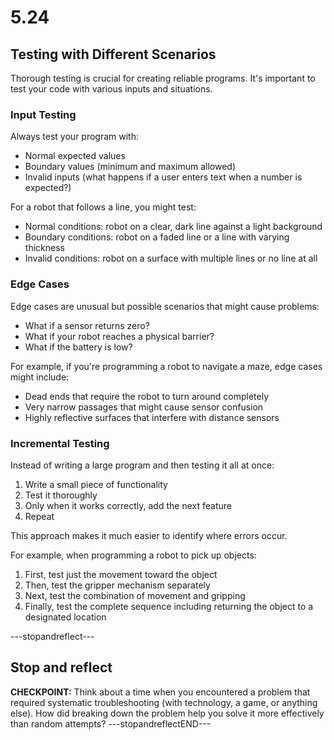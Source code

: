 # 5.24
## **Testing with Different Scenarios**

Thorough testing is crucial for creating reliable programs. It's important to test your code with various inputs and situations.

### **Input Testing**

Always test your program with:
- Normal expected values
- Boundary values (minimum and maximum allowed)
- Invalid inputs (what happens if a user enters text when a number is expected?)

For a robot that follows a line, you might test:
- Normal conditions: robot on a clear, dark line against a light background
- Boundary conditions: robot on a faded line or a line with varying thickness
- Invalid conditions: robot on a surface with multiple lines or no line at all

### **Edge Cases**

Edge cases are unusual but possible scenarios that might cause problems:
- What if a sensor returns zero?
- What if your robot reaches a physical barrier?
- What if the battery is low?

For example, if you're programming a robot to navigate a maze, edge cases might include:
- Dead ends that require the robot to turn around completely
- Very narrow passages that might cause sensor confusion
- Highly reflective surfaces that interfere with distance sensors

### **Incremental Testing**

Instead of writing a large program and then testing it all at once:
1. Write a small piece of functionality
2. Test it thoroughly
3. Only when it works correctly, add the next feature
4. Repeat

This approach makes it much easier to identify where errors occur.

For example, when programming a robot to pick up objects:
1. First, test just the movement toward the object
2. Then, test the gripper mechanism separately
3. Next, test the combination of movement and gripping
4. Finally, test the complete sequence including returning the object to a designated location

---stopandreflect---
## Stop and reflect
**CHECKPOINT:** Think about a time when you encountered a problem that required systematic troubleshooting (with technology, a game, or anything else). How did breaking down the problem help you solve it more effectively than random attempts?
---stopandreflectEND---